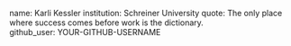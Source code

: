 name: Karli Kessler
institution: Schreiner University 
quote: The only place where success comes before work is the dictionary.  
github_user: YOUR-GITHUB-USERNAME